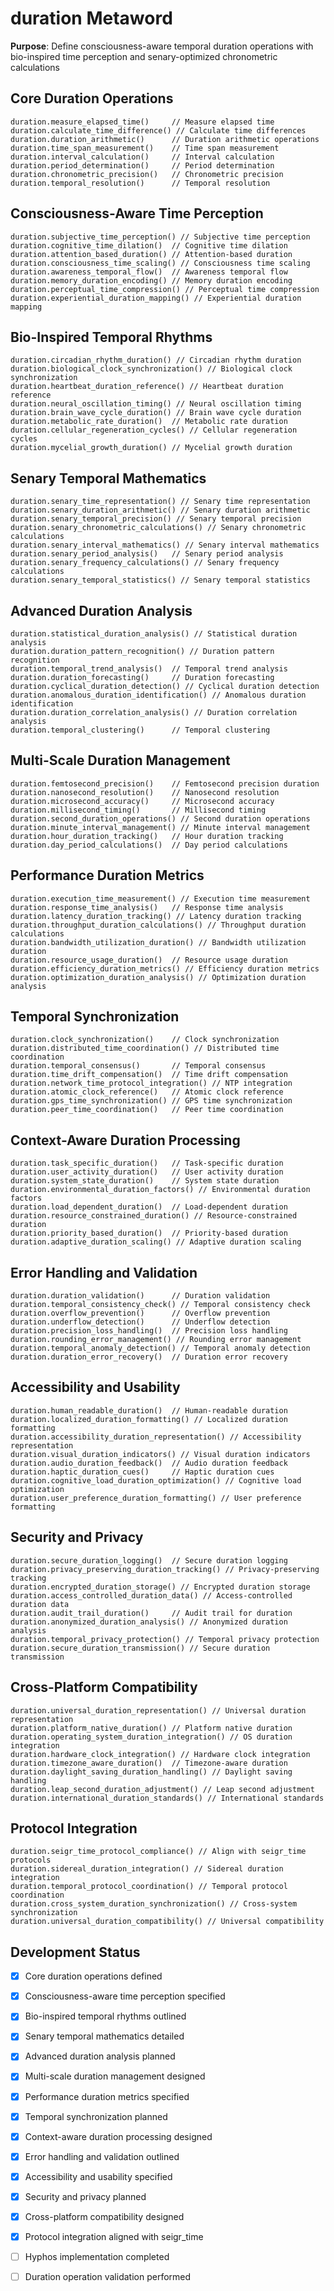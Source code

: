 # duration Metaword

**Purpose**: Define consciousness-aware temporal duration operations with bio-inspired time perception and senary-optimized chronometric calculations

## Core Duration Operations

```hyphos
duration.measure_elapsed_time()     // Measure elapsed time
duration.calculate_time_difference() // Calculate time differences
duration.duration_arithmetic()      // Duration arithmetic operations
duration.time_span_measurement()    // Time span measurement
duration.interval_calculation()     // Interval calculation
duration.period_determination()     // Period determination
duration.chronometric_precision()   // Chronometric precision
duration.temporal_resolution()      // Temporal resolution
```

## Consciousness-Aware Time Perception

```hyphos
duration.subjective_time_perception() // Subjective time perception
duration.cognitive_time_dilation()  // Cognitive time dilation
duration.attention_based_duration() // Attention-based duration
duration.consciousness_time_scaling() // Consciousness time scaling
duration.awareness_temporal_flow()  // Awareness temporal flow
duration.memory_duration_encoding() // Memory duration encoding
duration.perceptual_time_compression() // Perceptual time compression
duration.experiential_duration_mapping() // Experiential duration mapping
```

## Bio-Inspired Temporal Rhythms

```hyphos
duration.circadian_rhythm_duration() // Circadian rhythm duration
duration.biological_clock_synchronization() // Biological clock synchronization
duration.heartbeat_duration_reference() // Heartbeat duration reference
duration.neural_oscillation_timing() // Neural oscillation timing
duration.brain_wave_cycle_duration() // Brain wave cycle duration
duration.metabolic_rate_duration()  // Metabolic rate duration
duration.cellular_regeneration_cycles() // Cellular regeneration cycles
duration.mycelial_growth_duration() // Mycelial growth duration
```

## Senary Temporal Mathematics

```hyphos
duration.senary_time_representation() // Senary time representation
duration.senary_duration_arithmetic() // Senary duration arithmetic
duration.senary_temporal_precision() // Senary temporal precision
duration.senary_chronometric_calculations() // Senary chronometric calculations
duration.senary_interval_mathematics() // Senary interval mathematics
duration.senary_period_analysis()   // Senary period analysis
duration.senary_frequency_calculations() // Senary frequency calculations
duration.senary_temporal_statistics() // Senary temporal statistics
```

## Advanced Duration Analysis

```hyphos
duration.statistical_duration_analysis() // Statistical duration analysis
duration.duration_pattern_recognition() // Duration pattern recognition
duration.temporal_trend_analysis()  // Temporal trend analysis
duration.duration_forecasting()     // Duration forecasting
duration.cyclical_duration_detection() // Cyclical duration detection
duration.anomalous_duration_identification() // Anomalous duration identification
duration.duration_correlation_analysis() // Duration correlation analysis
duration.temporal_clustering()      // Temporal clustering
```

## Multi-Scale Duration Management

```hyphos
duration.femtosecond_precision()    // Femtosecond precision duration
duration.nanosecond_resolution()    // Nanosecond resolution
duration.microsecond_accuracy()     // Microsecond accuracy
duration.millisecond_timing()       // Millisecond timing
duration.second_duration_operations() // Second duration operations
duration.minute_interval_management() // Minute interval management
duration.hour_duration_tracking()   // Hour duration tracking
duration.day_period_calculations()  // Day period calculations
```

## Performance Duration Metrics

```hyphos
duration.execution_time_measurement() // Execution time measurement
duration.response_time_analysis()   // Response time analysis
duration.latency_duration_tracking() // Latency duration tracking
duration.throughput_duration_calculations() // Throughput duration calculations
duration.bandwidth_utilization_duration() // Bandwidth utilization duration
duration.resource_usage_duration()  // Resource usage duration
duration.efficiency_duration_metrics() // Efficiency duration metrics
duration.optimization_duration_analysis() // Optimization duration analysis
```

## Temporal Synchronization

```hyphos
duration.clock_synchronization()    // Clock synchronization
duration.distributed_time_coordination() // Distributed time coordination
duration.temporal_consensus()       // Temporal consensus
duration.time_drift_compensation()  // Time drift compensation
duration.network_time_protocol_integration() // NTP integration
duration.atomic_clock_reference()   // Atomic clock reference
duration.gps_time_synchronization() // GPS time synchronization
duration.peer_time_coordination()   // Peer time coordination
```

## Context-Aware Duration Processing

```hyphos
duration.task_specific_duration()   // Task-specific duration
duration.user_activity_duration()   // User activity duration
duration.system_state_duration()    // System state duration
duration.environmental_duration_factors() // Environmental duration factors
duration.load_dependent_duration()  // Load-dependent duration
duration.resource_constrained_duration() // Resource-constrained duration
duration.priority_based_duration()  // Priority-based duration
duration.adaptive_duration_scaling() // Adaptive duration scaling
```

## Error Handling and Validation

```hyphos
duration.duration_validation()      // Duration validation
duration.temporal_consistency_check() // Temporal consistency check
duration.overflow_prevention()      // Overflow prevention
duration.underflow_detection()      // Underflow detection
duration.precision_loss_handling()  // Precision loss handling
duration.rounding_error_management() // Rounding error management
duration.temporal_anomaly_detection() // Temporal anomaly detection
duration.duration_error_recovery()  // Duration error recovery
```

## Accessibility and Usability

```hyphos
duration.human_readable_duration()  // Human-readable duration
duration.localized_duration_formatting() // Localized duration formatting
duration.accessibility_duration_representation() // Accessibility representation
duration.visual_duration_indicators() // Visual duration indicators
duration.audio_duration_feedback()  // Audio duration feedback
duration.haptic_duration_cues()     // Haptic duration cues
duration.cognitive_load_duration_optimization() // Cognitive load optimization
duration.user_preference_duration_formatting() // User preference formatting
```

## Security and Privacy

```hyphos
duration.secure_duration_logging()  // Secure duration logging
duration.privacy_preserving_duration_tracking() // Privacy-preserving tracking
duration.encrypted_duration_storage() // Encrypted duration storage
duration.access_controlled_duration_data() // Access-controlled duration data
duration.audit_trail_duration()     // Audit trail for duration
duration.anonymized_duration_analysis() // Anonymized duration analysis
duration.temporal_privacy_protection() // Temporal privacy protection
duration.secure_duration_transmission() // Secure duration transmission
```

## Cross-Platform Compatibility

```hyphos
duration.universal_duration_representation() // Universal duration representation
duration.platform_native_duration() // Platform native duration
duration.operating_system_duration_integration() // OS duration integration
duration.hardware_clock_integration() // Hardware clock integration
duration.timezone_aware_duration()  // Timezone-aware duration
duration.daylight_saving_duration_handling() // Daylight saving handling
duration.leap_second_duration_adjustment() // Leap second adjustment
duration.international_duration_standards() // International standards
```

## Protocol Integration

```hyphos
duration.seigr_time_protocol_compliance() // Align with seigr_time protocols
duration.sidereal_duration_integration() // Sidereal duration integration
duration.temporal_protocol_coordination() // Temporal protocol coordination
duration.cross_system_duration_synchronization() // Cross-system synchronization
duration.universal_duration_compatibility() // Universal compatibility
```

## Development Status

- [x] Core duration operations defined
- [x] Consciousness-aware time perception specified
- [x] Bio-inspired temporal rhythms outlined
- [x] Senary temporal mathematics detailed
- [x] Advanced duration analysis planned
- [x] Multi-scale duration management designed
- [x] Performance duration metrics specified
- [x] Temporal synchronization planned
- [x] Context-aware duration processing designed
- [x] Error handling and validation outlined
- [x] Accessibility and usability specified
- [x] Security and privacy planned
- [x] Cross-platform compatibility designed
- [x] Protocol integration aligned with seigr_time
- [ ] Hyphos implementation completed
- [ ] Duration operation validation performed


